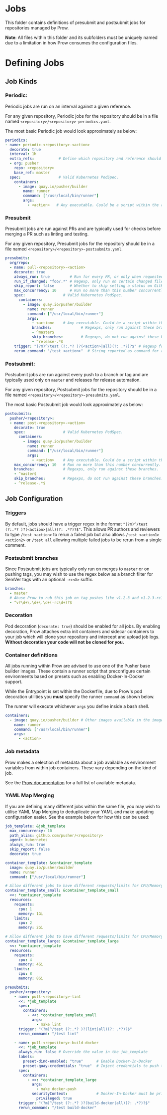 # Jobs

This folder contains definitions of presubmit and postsubmit jobs for
repositories managed by Prow.

**Note**: All files within this folder and its subfolders must be uniquely named
due to a limitation in how Prow consumes the configuration files.

# Defining Jobs

## Job Kinds

### Periodic:

Periodic jobs are run on an interval against a given reference.

For any given repository, Periodic jobs for the repository should be in a file
named `<repository>/<repository>-periodics.yaml`.

The most basic Periodic job would look approximately as below:

```yaml
periodics:
- name: periodic-<repository>-<action>
  decorate: true        
  interval: 1h          
  extra_refs:           # Define which repository and reference should be checked out.
  - org: pusher
    repo: <repository>
    base_ref: master               
  spec:                 # Valid Kubernetes PodSpec.
    containers:
      - image: quay.io/pusher/builder
        name: runner
        command: ["/usr/local/bin/runner"]
        args:
          - <action>   # Any executable. Could be a script within the repository.
```



### Presubmit

Presubmit jobs are run against PRs and are typically used for
checks before merging a PR such as linting and testing.

For any given repository, Presubmit jobs for the repository should be in a file
named `<repository>/<repository>-postsubmits.yaml`.

```yaml
presubmits:
  org/repo:
  - name: pull-<repository>-<action>     
    decorate: true          
    always_run: true         # Run for every PR, or only when requested.
    run_if_changed: "foo/.*" # Regexp, only run on certain changed files. (Exclusive from always_run)
    skip_report: false       # Whether to skip setting a status on GitHub.
    max_concurrency: 10      # Run no more than this number concurrently.
    spec:                 # Valid Kubernetes PodSpec.
      containers:
        - image: quay.io/pusher/builder
          name: runner
          command: ["/usr/local/bin/runner"]
          args:
            - <action>    # Any executable. Could be a script within the repository.
            branches:             # Regexps, only run against these branches.
            - ^master$
            skip_branches:        # Regexps, do not run against these branches.
            - ^release-.*$
    trigger: "(?m)^/test (?:.*? )?(<action>|all)(?: .*?)?$" # Regexp for comment on PR to trigger job
    rerun_command: "/test <action>"  # String reported as command for re-run
```

### Postsubmit:

Postsubmit jobs are run against every push to a branch or tag and are typically
used only on `master` and releases for release automation.

For any given repository, Postsubmit jobs for the repository should be in a file
named `<repository>/<repository>-presubmits.yaml`.

The most basic Postsubmit job would look approximately as below:

```yaml
postsubmits:
  pusher/<repository>:
  - name: post-<repository>-<action>      
    decorate: true        
    spec:                 # Valid Kubernetes PodSpec.
      containers:
        - image: quay.io/pusher/builder
          name: runner
          command: ["/usr/local/bin/runner"]
          args:
            - <action>    # Any executable. Could be a script within the repository.
    max_concurrency: 10   # Run no more than this number concurrently.
    branches:             # Regexps, only run against these branches.
    - ^master$
    skip_branches:        # Regexps, do not run against these branches.
    - ^release-.*$
```

## Job Configuration

### Triggers

By default, jobs should have a trigger regex in the format `"(?m)^/test (?:.*? )?(<action>|all)(?: .*?)?$"`.
This allows PR authors and reviewers to type `/test <action>` to rerun a failed
job but also allows `/test <action1> <action2>` or `/test all` allowing multiple
failed jobs to be rerun from a single comment.

### Postsubmit branches

Since Postsubmit jobs are typically only run on merges to `master` or on pushing
tags, you may wish to use the regex below as a branch filter for SemVer tags
with an optional `-rc<X>` suffix.

```yaml
branches:
  - master
  # Abuse Prow to rub this job on tag pushes like v1.2.3 and v1.2.3-rc1
  - ^v?\d+\.\d+\.\d+(-rc\d+)?$
```

### Decoration

Pod decoration (`decorate: true`) should be enabled for all jobs.
By enabling decoration, Prow attaches extra init containers and sidecar
containers to your job which will clone your repository and intercept and upload
job logs. **Without decoration your code will not be cloned for you.**

### Container definitions

All jobs running within Prow are advised to use one of the Pusher base builder
images. These contain a runner script that preconfigure certain environments
based on presets such as enabling Docker-In-Docker support.

While the Entrypoint is set within the Dockerfile, due to Prow's pod decoration
utilities you **must** specify the runner `command` as shown below.

The runner will execute whichever `args` you define inside a bash shell.

```yaml
containers:
  - image: quay.io/pusher/builder # Other images available in the images folder
    name: runner
    command: ["/usr/local/bin/runner"]
    args:
      - <action>
```

### Job metadata

Prow makes a selection of metadata about a job available as environment variables
from within job containers.
These vary depending on the kind of job.

See the [Prow documentation](https://github.com/kubernetes/test-infra/blob/master/prow/jobs.md#job-environment-variables)
for a full list of available metadata.

### YAML Map Merging

If you are defining many different jobs within the same file, you may wish to
utilise YAML Map Merging to deduplicate your YAML and make updating configuration
easier. See the example below for how this can be used:

```yaml
job_template: &job_template
  max_concurrency: 10
  path_alias: github.com/pusher/<repository>
  agent: kubernetes
  always_run: true
  skip_report: false
  decorate: true

container_template: &container_template
  image: quay.io/pusher/builder
  name: runner
  command: ["/usr/local/bin/runner"]

# Allow different jobs to have different requests/limits for CPU/Memory
container_template_small: &container_template_small
  <<: *container_template
  resources:
    requests:
      cpu: 1
      memory: 1Gi
    limits:
      cpu: 2
      memory: 2Gi

# Allow different jobs to have different requests/limits for CPU/Memory
container_template_large: &container_template_large
  <<: *container_template
  resources:
    requests:
      cpu: 4
      memory: 4Gi
    limits:
      cpu: 8
      memory: 8Gi

presubmits:
  pusher/<repository:
    - name: pull-<repository>-lint
      <<: *job_template
      spec:
        containers:
          - <<: *container_template_small
            args:
              - make lint
      trigger: "(?m)^/test (?:.*? )?(lint|all)(?: .*?)?$"
      rerun_command: "/test lint"

    - name: pull-<repository>-build-docker
      <<: *job_template
      always_run: false # Override the value in the job_template
      labels:
        preset-dind-enabled: "true"      # Enable Docker-In-Docker
        preset-quay-credentials: "true"  # Inject credentials to push to Quay
      spec:
        containers:
          - <<: *container_template_large
            args:
              - make docker-push
            securityContext:             # Docker-In-Docker must be privileged
              privileged: true
      trigger: "(?m)^/test (?:.*? )?(build-docker|all)(?: .*?)?$"
      rerun_command: "/test build-docker"
```
